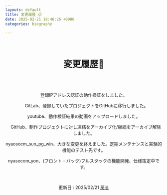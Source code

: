 ```yaml
---
layouts: default
title: 変更履歴 📋
date: 2025-02-21 18:46:26 +0900
categories: biography

---
```


<br />

<div style="text-align: center;">
<h1>変更履歴🗾</h1>
<br />
　<p>登録IPアドレス認証の動作検証をしました。</p>
　  GitLab、登録していたプロジェクトをGitHubに移行しました。
　  <p>youtube、動作検証結果の動画をアップロードしました。</p>
  　GitHub、制作プロジェクトに対し凍結をアーカイブ化/継続をアーカイブ解除しました。
    <p>nyaosocm_sun_pg_win、大きな変更を終えました。定期メンテナンスと実験的機能のテスト先です。</p>  
    <p>nyasocom_yon、(フロント・バック)フルスタックの機能開発、仕様策定中です。</p>
<br />
  <p>更新日 : 2025/02/21 <a href="https://takkii.github.io/">戻る</a></p>
</div>

